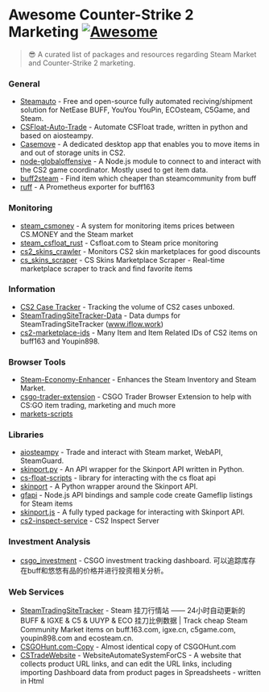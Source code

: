 # Awesome Counter-Strike 2 Marketing [![Awesome](https://cdn.rawgit.com/sindresorhus/awesome/d7305f38d29fed78fa85652e3a63e154dd8e8829/media/badge.svg)](https://github.com/sindresorhus/awesome)
> 😎 A curated list of packages and resources regarding Steam Market and Counter-Strike 2 marketing.

### General

- [Steamauto](https://github.com/Steamauto/Steamauto) - Free and open-source fully automated reciving/shipment solution for NetEase BUFF, YouYou YouPin, ECOsteam, C5Game, and Steam.
- [CSFloat-Auto-Trade](https://github.com/gradinazz/CSFloat-Auto-Trade) - Automate CSFloat trade, written in python and based on aiosteampy.
- [Casemove](https://github.com/nombersDev/casemove) - A dedicated desktop app that enables you to move items in and out of storage units in CS2.
- [node-globaloffensive](https://github.com/DoctorMcKay/node-globaloffensive) - A Node.js module to connect to and interact with the CS2 game coordinator. Mostly used to get item data.
- [buff2steam](https://github.com/hldh214/buff2steam) - Find item which cheaper than steamcommunity from buff
- [ruff](https://github.com/Lol3rrr/ruff) - A Prometheus exporter for buff163

### Monitoring

- [steam_csmoney](https://github.com/Soniclev/steam_csmoney) - A system for monitoring items prices between CS.MONEY and the Steam market
- [steam_csfloat_rust](https://github.com/Soniclev/steam_csfloat_rust) - Csfloat.com to Steam price monitoring
- [cs2_skins_crawler](https://github.com/andr3i-f/cs2_skins_crawler) - Monitors CS2 skin marketplaces for good discounts
- [cs_skins_scraper](https://github.com/white67/cs_skins_scraper) - CS Skins Marketplace Scraper - Real-time marketplace scraper to track and find favorite items

### Information

- [CS2 Case Tracker](https://csgocasetracker.com) - Tracking the volume of CS2 cases unboxed.
- [SteamTradingSiteTracker-Data](https://github.com/EricZhu-42/SteamTradingSiteTracker-Data) - Data dumps for SteamTradingSiteTracker (www.iflow.work)
- [cs2-marketplace-ids](https://github.com/ModestSerhat/cs2-marketplace-ids) - Many Item and Item Related IDs of CS2 items on buff163 and Youpin898.

### Browser Tools

- [Steam-Economy-Enhancer](https://github.com/Nuklon/Steam-Economy-Enhancer) - Enhances the Steam Inventory and Steam Market.
- [csgo-trader-extension](https://github.com/gergelyszabo94/csgo-trader-extension) - CSGO Trader Browser Extension to help with CS:GO item trading, marketing and much more
- [markets-scripts](https://github.com/ricardocefet2018/markets-scripts)

### Libraries

- [aiosteampy](https://github.com/somespecialone/aiosteampy) - Trade and interact with Steam market, WebAPI, SteamGuard.
- [skinport.py](https://github.com/PaxxPatriot/skinport.py) - An API wrapper for the Skinport API written in Python.
- [cs-float-scripts](https://github.com/JA-Marshall/cs-float-scripts) - library for interacting with the cs float api
- [skinport](https://github.com/barnumbirr/skinport) - A Python wrapper around the Skinport API.
- [gfapi](https://github.com/gameflip/gfapi) - Node.js API bindings and sample code create Gameflip listings for Steam items
- [skinport.js](https://github.com/realBoltDev/skinport.js) - A fully typed package for interacting with Skinport API.
- [cs2-inspect-service](https://github.com/pricempire/cs2-inspect-service) - CS2 Inspect Server

### Investment Analysis

- [csgo_investment](https://github.com/ShevonKuan/csgo_investment) - CSGO investment tracking dashboard. 可以追踪库存在buff和悠悠有品的价格并进行投资相关分析。

### Web Services

- [SteamTradingSiteTracker](https://github.com/EricZhu-42/SteamTradingSiteTracker) - Steam 挂刀行情站 —— 24小时自动更新的 BUFF & IGXE & C5 & UUYP & ECO 挂刀比例数据 | Track cheap Steam Community Market items on buff.163.com, igxe.cn, c5game.com, youpin898.com and ecosteam.cn.
- [CSGOHunt.com-Copy](https://github.com/Baterka/CSGOHunt.com-Copy) - Almost identical copy of CSGOHunt.com
- [CSTradeWebsite](https://github.com/PhanuphongSariten/CSTradeWebsite) - WebsiteAutomateSystemForCS - A website that collects product URL links, and can edit the URL links, including importing Dashboard data from product pages in Spreadsheets - written in Html
